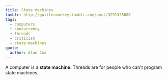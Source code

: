 ```yaml
---
title: State machines
tumblr: http://guillermonkey.tumblr.com/post/3291328688
tags:
  - computers
  - concurrency
  - threads
  - criticism
  - state-machines
quote:
  author: Alan Cox
---
```


A computer is a **state machine**. Threads are for people who can't program state machines.
